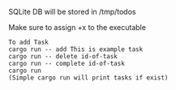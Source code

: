 SQLite DB will be stored in /tmp/todos

Make sure to assign +x to the executable
```
To add Task
cargo run -- add This is example task
cargo run -- delete id-of-task
cargo run -- complete id-of-task
cargo run
(Simple cargo run will print tasks if exist)
```
